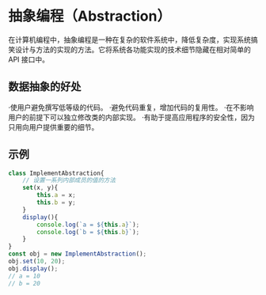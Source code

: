 # 抽象编程（Abstraction）
在计算机编程中，抽象编程是一种在复杂的软件系统中，降低复杂度，实现系统搞笑设计与方法的实现的方法。它将系统各功能实现的技术细节隐藏在相对简单的 API 接口中。

## 数据抽象的好处
·使用户避免撰写低等级的代码。
·避免代码重复，增加代码的复用性。
·在不影响用户的前提下可以独立修改类的内部实现。
·有助于提高应用程序的安全性，因为只用向用户提供重要的细节。

## 示例
```javascript
class ImplementAbstraction{
    // 设置一系列内部成员的值的方法
    set(x, y){
        this.a = x;
        this.b = y;
    }
    display(){
        console.log(`a = ${this.a}`);
        console.log(`b = ${this.b}`);
    }
}
const obj = new ImplementAbstraction();
obj.set(10, 20);
obj.display();
// a = 10
// b = 20
```